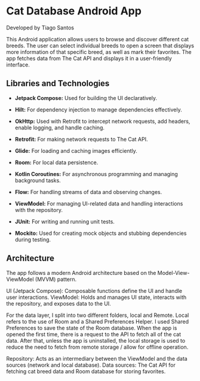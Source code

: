 #  Cat Database Android App

Developed by Tiago Santos

This Android application allows users to browse and discover different cat breeds. The user can select individual breeds
to open a screen that displays more information of that specific breed, as well as mark their favorites. 
The app fetches data from The Cat API and displays it in a user-friendly interface.


## Libraries and Technologies

* **Jetpack Compose:** Used for building the UI declaratively.

* **Hilt:** For dependency injection to manage dependencies effectively.

* **OkHttp:** Used with Retrofit to intercept network requests, add headers, enable logging, and handle caching.

* **Retrofit:** For making network requests to The Cat API.

* **Glide:** For loading and caching images efficiently.

* **Room:** For local data persistence.

* **Kotlin Coroutines:** For asynchronous programming and managing background tasks.

* **Flow:** For handling streams of data and observing changes.

* **ViewModel:** For managing UI-related data and handling interactions with the repository.

* **JUnit:** For writing and running unit tests.

* **Mockito:** Used for creating mock objects and stubbing dependencies during testing.


## Architecture

The app follows a modern Android architecture based on the Model-View-ViewModel (MVVM) pattern.

UI (Jetpack Compose): Composable functions define the UI and handle user interactions.
ViewModel: Holds and manages UI state, interacts with the repository, and exposes data to the UI.

For the data layer, I split into two different folders, local and Remote.
Local refers to the use of Room and a Shared Preferences Helper. 
I used Shared Preferences to save the state of the Room database.
When the app is opened the first time, there is a request to the API to fetch all of the cat data.
After that, unless the app is uninstalled, the local storage is used to reduce 
the need to fetch from remote storage / allow for offline operation.

Repository: Acts as an intermediary between the ViewModel and the data sources (network and local database).
Data sources: The Cat API for fetching cat breed data and Room database for storing favorites.

